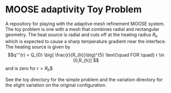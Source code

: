 # MOOSE adaptivity Toy Problem
A repository for playing with the adaptive mesh refinement MOOSE system. The toy problem is one with a mesh that combines radial and rectangular geometry. The heat source is radial and cuts off at the heating radius $R_{h}$ which is expected to cause a sharp temperature gradient near the interface. The heating source is given by
$$q'''(r) =  Q_{0} \big( \frac{r}{R_{h}}\big)^{5} \text{\quad FOR \quad} r \in [0,R_{h}] $$ and is zero for $r>R_{h}$$

See the toy directory for the simple problem and the variation directory for the slight variation on the original configuration.
